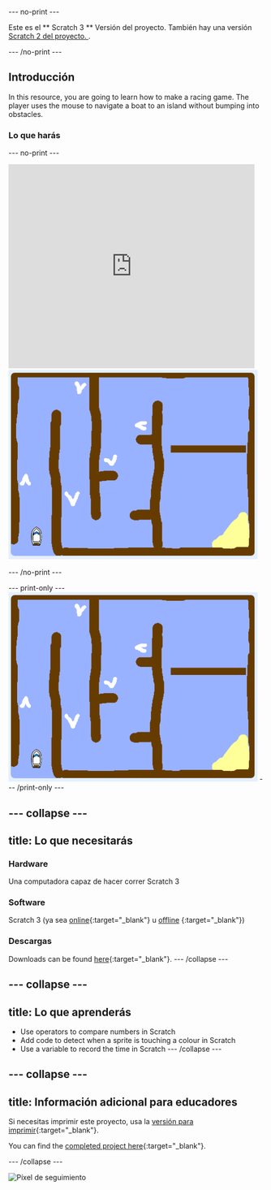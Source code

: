 \--- no-print \---

Este es el ** Scratch 3 ** Versión del proyecto. También hay una versión [ Scratch 2 del proyecto. ](https://projects.raspberrypi.org/en/projects/boat-race-scratch2).

\--- /no-print \---

## Introducción

In this resource, you are going to learn how to make a racing game. The player uses the mouse to navigate a boat to an island without bumping into obstacles.

### Lo que harás

\--- no-print \---

<div class="scratch-preview">
  <iframe allowtransparency="true" width="485" height="402" src="https://scratch.mit.edu/projects/embed/276662533/?autostart=false" frameborder="0" scrolling="no"></iframe>
  <img src="images/boat_race_demo.png">
</div>

\--- /no-print \---

\--- print-only \--- ![boat race demo](images/boat_race_demo.png) \--- /print-only \---

## \--- collapse \---

## title: Lo que necesitarás

### Hardware

Una computadora capaz de hacer correr Scratch 3

### Software

Scratch 3 (ya sea [online](https://rpf.io/scratchon){:target="_blank"} u [offline](https://rpf.io/scratchoff) {:target="_blank"})

### Descargas

Downloads can be found [here](http://rpf.io/p/en/boat-race-go){:target="_blank"}. \--- /collapse \---

## \--- collapse \---

## title: Lo que aprenderás

- Use operators to compare numbers in Scratch
- Add code to detect when a sprite is touching a colour in Scratch
- Use a variable to record the time in Scratch \--- /collapse \---

## \--- collapse \---

## title: Información adicional para educadores

Si necesitas imprimir este proyecto, usa la [versión para imprimir](https://projects.raspberrypi.org/en/projects/boat-race/print){:target="_blank"}.

You can find the [completed project here](http://rpf.io/p/en/boat-race-get){:target="_blank"}.

\--- /collapse \---

![Píxel de seguimiento](https://code.org/api/hour/begin_codeclub_boatrace.png)